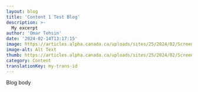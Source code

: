 ```yaml
---
layout: blog
title: 'Content 1 Test Blog'
description: >-
  My excerpt
author: 'Omar Tehsin'
date: '2024-02-14T13:17:15'
image: https://articles.alpha.canada.ca/uploads/sites/25/2024/02/Screen-Shot-2023-01-12-at-5.27.23-PM-1.png
image-alt: Alt Text
thumb: https://articles.alpha.canada.ca/uploads/sites/25/2024/02/Screen-Shot-2023-01-12-at-5.27.23-PM-1.png
category: Content
translationKey: my-trans-id
---
```


<p>Blog body</p>